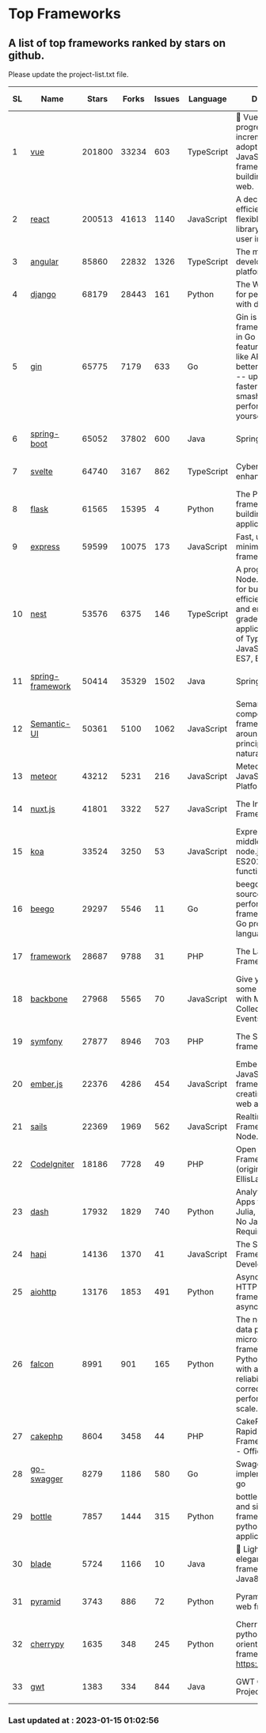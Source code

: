 # Top Frameworks
## A list of top frameworks ranked by stars on github.  
Please update the project-list.txt file.

| SL| Name  | Stars| Forks| Issues | Language | Description | Last Commit |
| --| ------| -----| ---- | ------ | -------- | ----------- | ----------- |
| 1 | [vue](https://github.com/vuejs/vue) | 201800 | 33234 | 603 | TypeScript | 🖖 Vue.js is a progressive, incrementally-adoptable JavaScript framework for building UI on the web. | 2023-01-12 14:47:00 |
| 2 | [react](https://github.com/facebook/react) | 200513 | 41613 | 1140 | JavaScript | A declarative, efficient, and flexible JavaScript library for building user interfaces. | 2023-01-13 21:27:03 |
| 3 | [angular](https://github.com/angular/angular) | 85860 | 22832 | 1326 | TypeScript | The modern web developer’s platform | 2023-01-13 20:24:32 |
| 4 | [django](https://github.com/django/django) | 68179 | 28443 | 161 | Python | The Web framework for perfectionists with deadlines. | 2023-01-13 11:31:41 |
| 5 | [gin](https://github.com/gin-gonic/gin) | 65775 | 7179 | 633 | Go | Gin is a HTTP web framework written in Go (Golang). It features a Martini-like API with much better performance -- up to 40 times faster. If you need smashing performance, get yourself some Gin. | 2023-01-10 02:12:12 |
| 6 | [spring-boot](https://github.com/spring-projects/spring-boot) | 65052 | 37802 | 600 | Java | Spring Boot | 2023-01-13 12:54:05 |
| 7 | [svelte](https://github.com/sveltejs/svelte) | 64740 | 3167 | 862 | TypeScript | Cybernetically enhanced web apps | 2023-01-12 02:11:14 |
| 8 | [flask](https://github.com/pallets/flask) | 61565 | 15395 | 4 | Python | The Python micro framework for building web applications. | 2023-01-09 20:45:16 |
| 9 | [express](https://github.com/expressjs/express) | 59599 | 10075 | 173 | JavaScript | Fast, unopinionated, minimalist web framework for node. | 2022-10-08 20:11:42 |
| 10 | [nest](https://github.com/nestjs/nest) | 53576 | 6375 | 146 | TypeScript | A progressive Node.js framework for building efficient, scalable, and enterprise-grade server-side applications on top of TypeScript & JavaScript (ES6, ES7, ES8) 🚀 | 2023-01-11 07:44:53 |
| 11 | [spring-framework](https://github.com/spring-projects/spring-framework) | 50414 | 35329 | 1502 | Java | Spring Framework | 2023-01-13 14:58:11 |
| 12 | [Semantic-UI](https://github.com/Semantic-Org/Semantic-UI) | 50361 | 5100 | 1062 | JavaScript | Semantic is a UI component framework based around useful principles from natural language. | 2023-01-11 17:05:32 |
| 13 | [meteor](https://github.com/meteor/meteor) | 43212 | 5231 | 216 | JavaScript | Meteor, the JavaScript App Platform | 2023-01-09 14:49:30 |
| 14 | [nuxt.js](https://github.com/nuxt/nuxt.js) | 41801 | 3322 | 527 | JavaScript | The Intuitive Vue(2) Framework | 2022-12-19 17:01:27 |
| 15 | [koa](https://github.com/koajs/koa) | 33524 | 3250 | 53 | JavaScript | Expressive middleware for node.js using ES2017 async functions | 2023-01-02 06:55:07 |
| 16 | [beego](https://github.com/beego/beego) | 29297 | 5546 | 11 | Go | beego is an open-source, high-performance web framework for the Go programming language. | 2022-12-26 15:53:27 |
| 17 | [framework](https://github.com/laravel/framework) | 28687 | 9788 | 31 | PHP | The Laravel Framework. | 2023-01-13 22:22:00 |
| 18 | [backbone](https://github.com/jashkenas/backbone) | 27968 | 5565 | 70 | JavaScript | Give your JS App some Backbone with Models, Views, Collections, and Events | 2023-01-04 11:09:21 |
| 19 | [symfony](https://github.com/symfony/symfony) | 27877 | 8946 | 703 | PHP | The Symfony PHP framework | 2023-01-14 11:28:06 |
| 20 | [ember.js](https://github.com/emberjs/ember.js) | 22376 | 4286 | 454 | JavaScript | Ember.js - A JavaScript framework for creating ambitious web applications | 2023-01-12 21:30:47 |
| 21 | [sails](https://github.com/balderdashy/sails) | 22369 | 1969 | 562 | JavaScript | Realtime MVC Framework for Node.js | 2022-11-21 02:21:42 |
| 22 | [CodeIgniter](https://github.com/bcit-ci/CodeIgniter) | 18186 | 7728 | 49 | PHP | Open Source PHP Framework (originally from EllisLab) | 2022-12-01 11:38:45 |
| 23 | [dash](https://github.com/plotly/dash) | 17932 | 1829 | 740 | Python | Analytical Web Apps for Python, R, Julia, and Jupyter. No JavaScript Required. | 2022-12-17 15:12:48 |
| 24 | [hapi](https://github.com/hapijs/hapi) | 14136 | 1370 | 41 | JavaScript | The Simple, Secure Framework Developers Trust | 2023-01-13 19:32:16 |
| 25 | [aiohttp](https://github.com/aio-libs/aiohttp) | 13176 | 1853 | 491 | Python | Asynchronous HTTP client/server framework for asyncio and Python | 2023-01-14 14:58:57 |
| 26 | [falcon](https://github.com/falconry/falcon) | 8991 | 901 | 165 | Python | The no-magic web data plane API and microservices framework for Python developers, with a focus on reliability, correctness, and performance at scale. | 2023-01-08 12:41:07 |
| 27 | [cakephp](https://github.com/cakephp/cakephp) | 8604 | 3458 | 44 | PHP | CakePHP: The Rapid Development Framework for PHP - Official Repository | 2023-01-14 14:55:49 |
| 28 | [go-swagger](https://github.com/go-swagger/go-swagger) | 8279 | 1186 | 580 | Go | Swagger 2.0 implementation for go | 2023-01-13 01:57:29 |
| 29 | [bottle](https://github.com/bottlepy/bottle) | 7857 | 1444 | 315 | Python | bottle.py is a fast and simple micro-framework for python web-applications. | 2022-09-05 15:24:52 |
| 30 | [blade](https://github.com/lets-blade/blade) | 5724 | 1166 | 10 | Java | :rocket: Lightning fast and elegant mvc framework for Java8 | 2022-05-10 12:38:06 |
| 31 | [pyramid](https://github.com/Pylons/pyramid) | 3743 | 886 | 72 | Python | Pyramid - A Python web framework | 2022-12-31 00:58:19 |
| 32 | [cherrypy](https://github.com/cherrypy/cherrypy) | 1635 | 348 | 245 | Python | CherryPy is a pythonic, object-oriented HTTP framework.      https://cherrypy.dev | 2023-01-09 16:26:47 |
| 33 | [gwt](https://github.com/gwtproject/gwt) | 1383 | 334 | 844 | Java | GWT Open Source Project | 2023-01-12 13:59:04 |

### Last updated at : 2023-01-15 01:02:56
